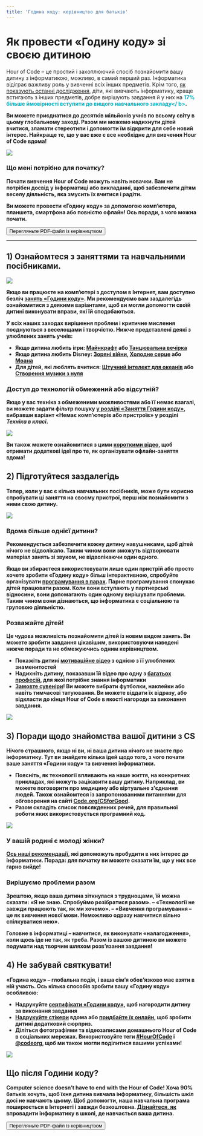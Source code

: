 ```yaml
---
title: 'Година коду: керівництво для батьків'
---
```


# Як провести «Годину коду» зі своєю дитиною

Hour of Code – це простий і захоплюючий спосіб познайомити вашу дитину з інформатикою, можливо, в самий перший раз. Інформатика відіграє важливу роль у вивченні всіх інших предметів. Крім того, [як показують останні дослідження](https://medium.com/@codeorg/cs-helps-students-outperform-in-school-college-and-workplace-66dd64a69536), діти, які вивчають інформатику, краще встигають з інших предметів, добре вирішують завдання й у них на <font color="00adbc"><b>17% більше ймовірності вступити до вищого навчального закладу</ b></font>. </p> 

<p>
  Ви можете приєднатися до десятків мільйонів учнів по всьому світу в цьому глобальному заході. Разом ми можемо надихнути дітей вчитися, зламати стереотипи і допомогти їм відкрити для себе новий інтерес. Найкраще те, що у вас вже є все необхідне для вивчення Hour of Code вдома!
</p>

<p>
  <a href="{{ urls/learn }}"><img src="/images/fit-600/Marketing/mother-helping-her-daughter-use-a-laptop-4260325.jpg" /></a>
</p>

<h3>Що мені потрібно для початку?</h3>

<p>
  Почати вивчення Hour of Code можуть навіть новачки. Вам не потрібен досвід у інформатиці або викладанні, щоб забезпечити дітям веселу діяльність, яка змусить їх вчитися і радіти.
</p>

<p>
  Ви можете провести «Годину коду» за допомогою комп’ютера, планшета, смартфона або повністю офлайн! Ось поради, з чого можна почати.
</p>

<p>
  <a href="{{ localized_files/hourofcode_parent_how_to }}"><button>Перегляньте PDF-файл із керівництвом</button></a>
</p>

<hr />

<h2>
  1) Ознайомтеся з заняттями та навчальними посібниками.
</h2>

<p>
  <a href="{{ urls/learn }}"><img src="/images/tutorials.png" /></a>
</p>

<p>
  Якщо ви працюєте на комп’ютері з доступом в Інтернет, вам доступно безліч <a href="https://hourofcode.com/us/learn">занять «Години коду»</a>. Ми рекомендуємо вам заздалегідь ознайомитися з деякими варіантами, щоб ви могли допомогти своїй дитині виконувати вправи, які їй сподобаються.
</p>

<p>
  У всіх наших заходах вирішення проблем і критичне мислення поєднуються з веселощами і творчістю. Нижче представлені деякі з улюблених занять учнів:
</p>

<ul>
  <li>
    Якщо дитина любить ігри: <a href="https://code.org/minecraft">Майнкрафт</a> або <a href="https://code.org/dance">Танцювальна вечірка</a>
  </li>
  <li>
    Якщо дитина любить Disney: <a href="https://code.org/starwars">Зоряні війни</a>, <a href="https://studio.code.org/s/frozen/lessons/1/levels/1">Холодне серце</a> або <a href="https://partners.disney.com/hour-of-code?cds&cmp=vanity%7Cnatural%7Cus%7Cmoanahoc%7C">Моана</a>
  </li>
  <li>
    Для дітей, які люблять вчитися: <a href="https://code.org/oceans">Штучний інтелект для океанів</a> або <a href="https://scratch.mit.edu/projects/editor/?tutorial=music&utm_source=codeorg">Створення музики з нуля</a>
  </li>
</ul>

<h3>Доступ до технологій обмежений або відсутній?</h3>

<p>
  Якщо у вас техніка з обмеженими можливостями або її немає взагалі, ви можете задати фільтр пошуку <a href="https://hourofcode.com/us/learn">у розділі «Заняття Години коду»</a>, вибравши варіант «Немає комп’ютерів або пристроїв» у розділі <em>Техніка в класі</em>.
</p>

<p>
  <a href="{{ urls/learn }}"><img src="/images/Marketing/filtering-activities-hoc.jpg" /></a>
</p>

<p>
  Ви також можете ознайомитися з цими <a href="https://www.youtube.com/playlist?list=PLzdnOPI1iJNcpfa4LtbaIl35gqir_5XUu">короткими відео</a>, щоб отримати додаткові ідеї про те, як організувати офлайн-заняття вдома!
</p>

<h2>
  2) Підготуйтеся заздалегідь
</h2>

<p>
  Тепер, коли у вас є кілька навчальних посібників, може бути корисно спробувати ці заняття на своєму пристрої, перш ніж познайомити з ними свою дитину.
</p>

<p>
  <a href="{{ urls/learn }}"><img src="/images/fit-600/Marketing/father-and-children-looking-at-a-laptop-4260749.jpg" /></a>
</p>

<h3>Вдома більше однієї дитини?</h3>

<p>
  Рекомендується забезпечити кожну дитину навушниками, щоб дітей нічого не відволікало. Таким чином вони зможуть відтворювати матеріал занять зі звуком, не відволікаючи один одного.
</p>

<p>
  Якщо ви збираєтеся використовувати лише один пристрій або просто хочете зробити «Годину коду» більш інтерактивною, спробуйте організувати <a href="https://www.youtube.com/watch?v=vgkahOzFH2Q">програмування в парах</a>. Парне програмування спонукає дітей працювати разом. Коли вони вступають у партнерські відносини, вони допомагають один одному вирішувати проблеми. Таким чином вони дізнаються, що інформатика є соціальною та груповою діяльністю.
</p>

<h3>Розважайте дітей! </h3>

<p>
  Це чудова можливість познайомити дітей із новим видом занять. Ви можете зробити завдання цікавішим, використовуючи наведені нижче поради та не обмежуючись одним керівництвом.
</p>

<ul>
  <li>
    Покажіть дитині <a href="https://www.youtube.com/playlist?list=PLzdnOPI1iJNcadqJAZnbDYShie4gLZQQJ">мотиваційне відео</a> з однією з її улюблених знаменитостей
  </li>
  <li>
    Надихніть дитину, показавши їй відео про одну з <a href="https://www.youtube.com/playlist?list=PLzdnOPI1iJNfpD8i4Sx7U0y2MccnrNZuP">багатьох професій</a>, для якої потрібне знання інформатики
  </li>
  <li>
    <a href="https://store.code.org/">Замовте сувеніри</a>! Ви можете вибрати футболки, наклейки або навіть тимчасові татуювання. Ви можете віддати їх відразу, або відкласти до кінця Hour of Code в якості нагороди за виконання завдання.
  </li>
</ul>

<p>
  

<a href="https://store.code.org/" target="_blank"><img src="/images/fit-500/Marketing/hourofcodestore.jpg"></a>

</p>

<h2>
  3) Поради щодо знайомства вашої дитини з CS
</h2>

<p>
  Нічого страшного, якщо ні ви, ні ваша дитина нічого не знаєте про інформатику. Тут ви знайдете кілька ідей щодо того, з чого почати ваше заняття «Години коду» та вивчення інформатики.
</p>

<ul>
  <li>
    Поясніть, як технології впливають на наше життя, на конкретних прикладах, які можуть зацікавити вашу дитину. Наприклад, ви можете поговорити про медицину або віртуальне з'єднання людей. Також ознайомтеся із запропонованими питаннями для обговорення на сайті <a href="https://code.org/csforgood">Code.org/CSforGood</a>.
  </li>
  <li>
    Разом складіть список повсякденних речей, для правильної роботи яких використовується програмний код.
  </li>
</ul>

<p>
  <a href="{{ urls/learn }}"><img src="/images/fit-600/Marketing/girl-sitting-on-sofa-while-using-tablet-computer-4144035.jpg" /></a>
</p>

<h3>У вашій родині є молоді жінки?</h3>

<p>
  <a href="https://code.org/girls">Ось наші рекомендації</a>, які допоможуть пробудити в них інтерес до інформатики. <strong x-id="1">Порада</strong>: для початку ви можете сказати їм, що у них все гарно вийде!
</p>

<h3>Вирішуємо проблеми разом</h3>

<p>
  Зрештою, якщо ваша дитина зіткнулася з труднощами, їй можна сказати: «Я не знаю. Спробуймо розібратися разом». – «Технології не завжди працюють так, як ми хочемо». – «Вивчення програмування – це як вивчення нової мови. Неможливо одразу навчитися вільно спілкуватися нею».
</p>

<p>
  Головне в інформатиці – навчитися, як виконувати «налагодження», коли щось іде не так, як треба. Разом із вашою дитиною ви можете подумати над творчим шляхом розв’язання завдання!
</p>

<h2>
  4) Не забувай святкувати!
</h2>

<p>
  «Година коду» – глобальна подія, і ваша сім’я обов’язково має взяти в ній участь. Ось кілька способів зробити вашу «Годину коду» особливою:
</p>

<ul>
  <li>
    Надрукуйте <a href="https://staging.code.org/certificates">сертифікати «Години коду»</a>, щоб нагородити дитину за виконання завдання
  </li>
  <li>
    <a href="https://staging.hourofcode.com/us/promote/resources#stickers">Надрукуйте стікери</a> вдома або <a href="https://store.code.org/">придбайте їх онлайн</a>, щоб зробити дитині додатковий сюрприз.
  </li>
  <li>
    Діліться фотографіями та відеозаписами домашнього Hour of Code в соціальних мережах. Використовуйте теги <a href="https://twitter.com/hashtag/hourofcode">#HourOfCode</a> і <a href="https://twitter.com/codeorg">@codeorg</a>, щоб ми також могли поділитися вашими успіхами!
  </li>
</ul>

<p>
  <a href="{{ urls/learn }}"><img src="/images/fit-600/Marketing/g8TUlHzF.jpeg" /></a>
</p>

<h2>Що після Години коду?</h2>

<p>
  Computer science doesn’t have to end with the Hour of Code! Хоча 90% батьків хочуть, щоб їхня дитина вивчала інформатику, більшість шкіл досі не навчають цьому. Щоб допомогти, наша навчальна програма поширюється в Інтернеті і завжди безкоштовна. <a href="https://code.org/yourschool">Дізнайтеся, як</a> впровадити інформатику в школі, де навчається ваша дитина.
</p>

<p>
  <a href="{{ localized_files/hourofcode_parent_how_to }}"><button>Перегляньте PDF-файл із керівництвом</button></a>
</p>
